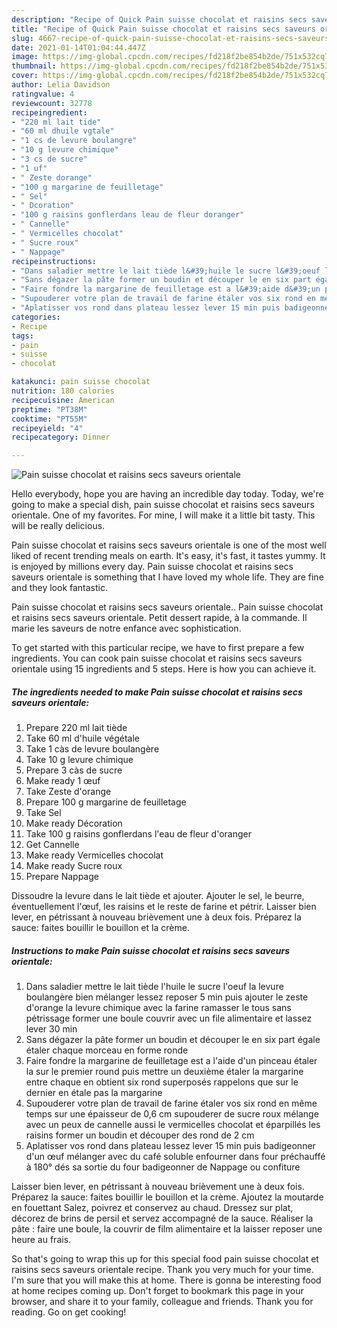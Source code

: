 ```yaml
---
description: "Recipe of Quick Pain suisse chocolat et raisins secs saveurs orientale"
title: "Recipe of Quick Pain suisse chocolat et raisins secs saveurs orientale"
slug: 4667-recipe-of-quick-pain-suisse-chocolat-et-raisins-secs-saveurs-orientale
date: 2021-01-14T01:04:44.447Z
image: https://img-global.cpcdn.com/recipes/fd218f2be854b2de/751x532cq70/pain-suisse-chocolat-et-raisins-secs-saveurs-orientale-photo-principale-de-la-recette.jpg
thumbnail: https://img-global.cpcdn.com/recipes/fd218f2be854b2de/751x532cq70/pain-suisse-chocolat-et-raisins-secs-saveurs-orientale-photo-principale-de-la-recette.jpg
cover: https://img-global.cpcdn.com/recipes/fd218f2be854b2de/751x532cq70/pain-suisse-chocolat-et-raisins-secs-saveurs-orientale-photo-principale-de-la-recette.jpg
author: Lelia Davidson
ratingvalue: 4
reviewcount: 32778
recipeingredient:
- "220 ml lait tide"
- "60 ml dhuile vgtale"
- "1 cs de levure boulangre"
- "10 g levure chimique"
- "3 cs de sucre"
- "1 uf"
- " Zeste dorange"
- "100 g margarine de feuilletage"
- " Sel"
- " Dcoration"
- "100 g raisins gonflerdans leau de fleur doranger"
- " Cannelle"
- " Vermicelles chocolat"
- " Sucre roux"
- " Nappage"
recipeinstructions:
- "Dans saladier mettre le lait tiède l&#39;huile le sucre l&#39;oeuf la levure boulangère bien mélanger lessez reposer 5 min puis ajouter le zeste d&#39;orange la levure chimique avec la farine ramasser le tous sans pétrissage former une boule couvrir avec un file alimentaire et lassez lever 30 min"
- "Sans dégazer la pâte former un boudin et découper le en six part égale étaler chaque morceau en forme ronde"
- "Faire fondre la margarine de feuilletage est a l&#39;aide d&#39;un pinceau étaler la sur le premier round puis mettre un deuxième étaler la margarine entre chaque en obtient six rond superposés rappelons que sur le dernier en étale pas la margarine"
- "Supouderer votre plan de travail de farine étaler vos six rond en même temps sur une épaisseur de 0,6 cm supouderer de sucre roux mélange avec un peux de cannelle aussi le vermicelles chocolat et éparpillés les raisins former un boudin et découper des rond de 2 cm"
- "Aplatisser vos rond dans plateau lessez lever 15 min puis badigeonner d&#39;un œuf mélanger avec du café soluble enfourner dans four préchauffé à 180° dés sa sortie du four badigeonner de Nappage ou confiture"
categories:
- Recipe
tags:
- pain
- suisse
- chocolat

katakunci: pain suisse chocolat 
nutrition: 180 calories
recipecuisine: American
preptime: "PT38M"
cooktime: "PT55M"
recipeyield: "4"
recipecategory: Dinner

---
```



![Pain suisse chocolat et raisins secs saveurs orientale](https://img-global.cpcdn.com/recipes/fd218f2be854b2de/751x532cq70/pain-suisse-chocolat-et-raisins-secs-saveurs-orientale-photo-principale-de-la-recette.jpg)

Hello everybody, hope you are having an incredible day today. Today, we're going to make a special dish, pain suisse chocolat et raisins secs saveurs orientale. One of my favorites. For mine, I will make it a little bit tasty. This will be really delicious.

Pain suisse chocolat et raisins secs saveurs orientale is one of the most well liked of recent trending meals on earth. It's easy, it's fast, it tastes yummy. It is enjoyed by millions every day. Pain suisse chocolat et raisins secs saveurs orientale is something that I have loved my whole life. They are fine and they look fantastic.

Pain suisse chocolat et raisins secs saveurs orientale.. Pain suisse chocolat et raisins secs saveurs orientale. Petit dessert rapide, à la commande. Il marie les saveurs de notre enfance avec sophistication.


To get started with this particular recipe, we have to first prepare a few ingredients. You can cook pain suisse chocolat et raisins secs saveurs orientale using 15 ingredients and 5 steps. Here is how you can achieve it.

<!--inarticleads1-->

##### The ingredients needed to make Pain suisse chocolat et raisins secs saveurs orientale:

1. Prepare 220 ml lait tiède
1. Take 60 ml d&#39;huile végétale
1. Take 1 càs de levure boulangère
1. Take 10 g levure chimique
1. Prepare 3 càs de sucre
1. Make ready 1 œuf
1. Take  Zeste d&#39;orange
1. Prepare 100 g margarine de feuilletage
1. Take  Sel
1. Make ready  Décoration
1. Take 100 g raisins gonflerdans l&#39;eau de fleur d&#39;oranger
1. Get  Cannelle
1. Make ready  Vermicelles chocolat
1. Make ready  Sucre roux
1. Prepare  Nappage


Dissoudre la levure dans le lait tiède et ajouter. Ajouter le sel, le beurre, éventuellement l&#39;œuf, les raisins et le reste de farine et pétrir. Laisser bien lever, en pétrissant à nouveau brièvement une à deux fois. Préparez la sauce: faites bouillir le bouillon et la crème. 

<!--inarticleads2-->

##### Instructions to make Pain suisse chocolat et raisins secs saveurs orientale:

1. Dans saladier mettre le lait tiède l&#39;huile le sucre l&#39;oeuf la levure boulangère bien mélanger lessez reposer 5 min puis ajouter le zeste d&#39;orange la levure chimique avec la farine ramasser le tous sans pétrissage former une boule couvrir avec un file alimentaire et lassez lever 30 min
1. Sans dégazer la pâte former un boudin et découper le en six part égale étaler chaque morceau en forme ronde
1. Faire fondre la margarine de feuilletage est a l&#39;aide d&#39;un pinceau étaler la sur le premier round puis mettre un deuxième étaler la margarine entre chaque en obtient six rond superposés rappelons que sur le dernier en étale pas la margarine
1. Supouderer votre plan de travail de farine étaler vos six rond en même temps sur une épaisseur de 0,6 cm supouderer de sucre roux mélange avec un peux de cannelle aussi le vermicelles chocolat et éparpillés les raisins former un boudin et découper des rond de 2 cm
1. Aplatisser vos rond dans plateau lessez lever 15 min puis badigeonner d&#39;un œuf mélanger avec du café soluble enfourner dans four préchauffé à 180° dés sa sortie du four badigeonner de Nappage ou confiture


Laisser bien lever, en pétrissant à nouveau brièvement une à deux fois. Préparez la sauce: faites bouillir le bouillon et la crème. Ajoutez la moutarde en fouettant Salez, poivrez et conservez au chaud. Dressez sur plat, décorez de brins de persil et servez accompagné de la sauce. Réaliser la pâte : faire une boule, la couvrir de film alimentaire et la laisser reposer une heure au frais. 

So that's going to wrap this up for this special food pain suisse chocolat et raisins secs saveurs orientale recipe. Thank you very much for your time. I'm sure that you will make this at home. There is gonna be interesting food at home recipes coming up. Don't forget to bookmark this page in your browser, and share it to your family, colleague and friends. Thank you for reading. Go on get cooking!

